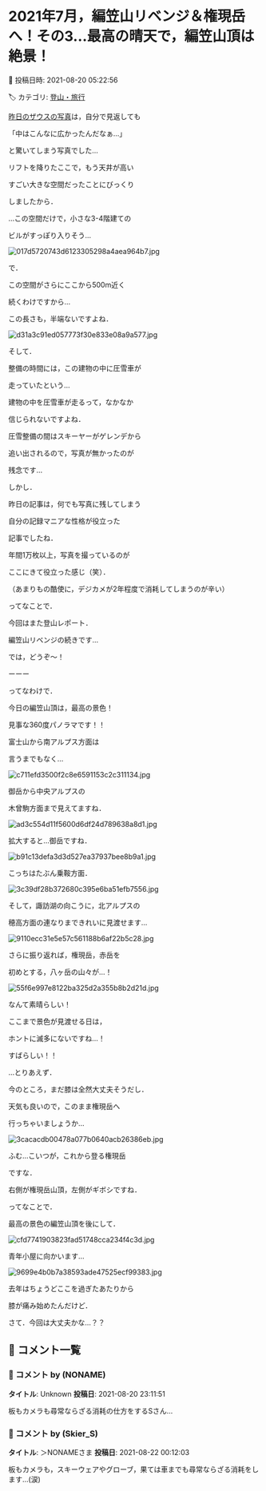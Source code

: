 # 2021年7月，編笠山リベンジ＆権現岳へ！その3…最高の晴天で，編笠山頂は絶景！

📅 投稿日時: 2021-08-20 05:22:56

🏷️ カテゴリ: [登山・旅行](c1d637a11a25b457ac978d197adbdafc5.md)

[昨日のザウスの写真](ed050e93e6a287b570a1de21038fdc782.md)は，自分で見返しても


「中はこんなに広かったんだなぁ…」


と驚いてしまう写真でした…


リフトを降りたここで，もう天井が高い


すごい大きな空間だったことにびっくり


しましたから．


…この空間だけで，小さな3-4階建ての


ビルがすっぽり入りそう…




![017d5720743d6123305298a4aea964b7.jpg](images/017d5720743d6123305298a4aea964b7.jpg)




で．


この空間がさらにここから500m近く


続くわけですから…


この長さも，半端ないですよね．




![d31a3c91ed057773f30e833e08a9a577.jpg](images/d31a3c91ed057773f30e833e08a9a577.jpg)




そして．


整備の時間には，この建物の中に圧雪車が


走っていたという…


建物の中を圧雪車が走るって，なかなか


信じられないですよね．


圧雪整備の間はスキーヤーがゲレンデから


追い出されるので，写真が無かったのが


残念です…





しかし．


昨日の記事は，何でも写真に残してしまう


自分の記録マニアな性格が役立った


記事でしたね．


年間1万枚以上，写真を撮っているのが


ここにきて役立った感じ（笑）．


（あまりもの酷使に，デジカメが2年程度で消耗してしまうのが辛い）





ってなことで．


今回はまた登山レポート．


編笠山リベンジの続きです…


では，どうぞ～！


ーーー





ってなわけで．


今日の編笠山頂は，最高の景色！


見事な360度パノラマです！！





富士山から南アルプス方面は


言うまでもなく…




![c711efd3500f2c8e6591153c2c311134.jpg](images/c711efd3500f2c8e6591153c2c311134.jpg)




御岳から中央アルプスの


木曾駒方面まで見えてますね．




![ad3c554d11f5600d6df24d789638a8d1.jpg](images/ad3c554d11f5600d6df24d789638a8d1.jpg)




拡大すると…御岳ですね．




![b91c13defa3d3d527ea37937bee8b9a1.jpg](images/b91c13defa3d3d527ea37937bee8b9a1.jpg)







こっちはたぶん乗鞍方面．




![3c39df28b372680c395e6ba51efb7556.jpg](images/3c39df28b372680c395e6ba51efb7556.jpg)




そして，諏訪湖の向こうに，北アルプスの


穂高方面の連なりまできれいに見渡せます…




![9110ecc31e5e57c561188b6af22b5c28.jpg](images/9110ecc31e5e57c561188b6af22b5c28.jpg)







さらに振り返れば，権現岳，赤岳を


初めとする，八ヶ岳の山々が…！




![55f6e997e8122ba325d2a355b8b2d21d.jpg](images/55f6e997e8122ba325d2a355b8b2d21d.jpg)




なんて素晴らしい！


ここまで景色が見渡せる日は，


ホントに滅多にないですね…！


すばらしい！！





…とりあえず．


今のところ，まだ膝は全然大丈夫そうだし．


天気も良いので，このまま権現岳へ


行っちゃいましょうか…




![3cacacdb00478a077b0640acb26386eb.jpg](images/3cacacdb00478a077b0640acb26386eb.jpg)




ふむ…こいつが，これから登る権現岳


ですな．


右側が権現岳山頂，左側がギボシですね．





ってなことで．


最高の景色の編笠山頂を後にして．




![cfd7741903823fad51748cca234f4c3d.jpg](images/cfd7741903823fad51748cca234f4c3d.jpg)




青年小屋に向かいます…




![9699e4b0b7a38593ade47525ecf99383.jpg](images/9699e4b0b7a38593ade47525ecf99383.jpg)




去年はちょうどここを過ぎたあたりから


膝が痛み始めたんだけど．


さて．今回は大丈夫かな…？？

## 💬 コメント一覧

### 💬 コメント by (NONAME)
**タイトル**: Unknown
**投稿日**: 2021-08-20 23:11:51

板もカメラも尋常ならざる消耗の仕方をするSさん…

### 💬 コメント by (Skier_S)
**タイトル**: ＞NONAMEさま
**投稿日**: 2021-08-22 00:12:03

板もカメラも，スキーウェアやグローブ，果ては車までも尋常ならざる消耗をします…(涙)


